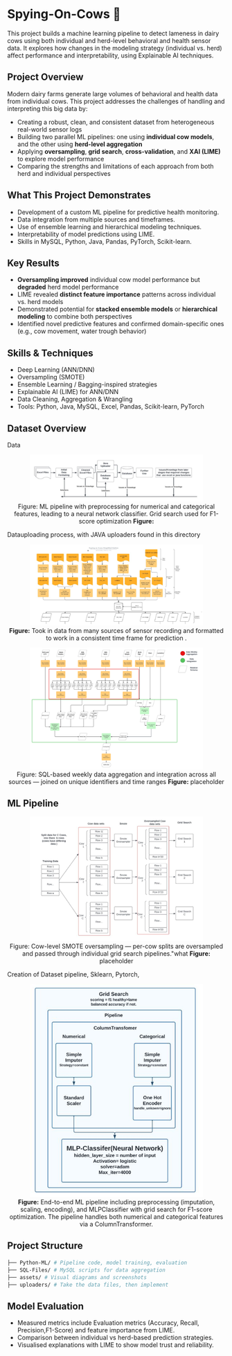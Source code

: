 # Spying-On-Cows 🐄
This project builds a machine learning pipeline to detect lameness in dairy cows using both individual and herd-level behavioral and health sensor data. It explores how changes in the modeling strategy (individual vs. herd) affect performance and interpretability, using Explainable AI techniques.

## Project Overview

Modern dairy farms generate large volumes of behavioral and health data from individual cows. This project addresses the challenges of handling and interpreting this big data by:

- Creating a robust, clean, and consistent dataset from heterogeneous real-world sensor logs
- Building two parallel ML pipelines: one using **individual cow models**, and the other using **herd-level aggregation**
- Applying **oversampling**, **grid search**, **cross-validation**, and **XAI (LIME)** to explore model performance
- Comparing the strengths and limitations of each approach from both herd and individual perspectives
 
## What This Project Demonstrates

- Development of a custom ML pipeline for predictive health monitoring.
- Data integration from multiple sources and timeframes.
- Use of ensemble learning and hierarchical modeling techniques.
- Interpretability of model predictions using LIME.
- Skills in MySQL, Python, Java, Pandas, PyTorch, Scikit-learn.


## Key Results

- **Oversampling improved** individual cow model performance but **degraded** herd model performance
- LIME revealed **distinct feature importance** patterns across individual vs. herd models
- Demonstrated potential for **stacked ensemble models** or **hierarchical modeling** to combine both perspectives
- Identified novel predictive features and confirmed domain-specific ones (e.g., cow movement, water trough behavior)

## Skills & Techniques

- Deep Learning (ANN/DNN)
- Oversampling (SMOTE)
- Ensemble Learning / Bagging-inspired strategies
- Explainable AI (LIME) for ANN/DNN
- Data Cleaning, Aggregation & Wrangling
- Tools: Python, Java, MySQL, Excel, Pandas, Scikit-learn, PyTorch

##   Dataset Overview
Data
<p align="center">
  <img src="assets/modelflow.JPG" alt="On-Orbit ML diagram" width="400"/>
  <br>Figure: ML pipeline with preprocessing for numerical and categorical features, leading to a neural network classifier. Grid search used for F1-score optimization
  <b>Figure:</b>
</p>

Datauploading process, with JAVA uploaders found in this directory 

<p align="center">
  <img src="assets/simpleoutline.JPG" alt="On-Orbit ML diagram" width="400"/>
  <br>
  <b>Figure:</b> Took in data from many sources of sensor recording and formatted to work in a consistent time frame for prediction  .
</p> 

<p align="center">
  <img src="assets/aggregation and integration (2).png" alt="On-Orbit ML diagram" width="400"/>
  <br>Figure: SQL-based weekly data aggregation and integration across all sources — joined on unique identifiers and time ranges
  <b>Figure:</b> placeholder
</p>

## ML Pipeline

<p align="center">
  <img src="assets/splitdata.JPG" alt="On-Orbit ML diagram" width="400"/>
  <br>Figure: Cow-level SMOTE oversampling — per-cow splits are oversampled and passed through individual grid search pipelines."what 
  <b>Figure:</b> placeholder
</p>

Creation of Dataset pipeline, Sklearn, Pytorch, 

<p align="center">
  <img src="assets/pipeline.JPG" alt="On-Orbit ML diagram" width="400"/>
  <br>
  <b>Figure:</b> End-to-end ML pipeline including preprocessing (imputation, scaling, encoding), and MLPClassifier with grid search for F1-score optimization. The pipeline handles both numerical and categorical features via a ColumnTransformer.

 
## Project Structure

```bash
├── Python-ML/ # Pipeline code, model training, evaluation
├── SQL-Files/ # MySQL scripts for data aggregation
├── assets/ # Visual diagrams and screenshots
├── uploaders/ # Take the data files, then implement
``` 

 
## Model Evaluation

- Measured metrics include Evaluation metrics (Accuracy, Recall, Precision,F1-Score) and feature importance from LIME.
- Comparison between individual vs herd-based prediction strategies.
- Visualised explanations with LIME to show model trust and reliability.
